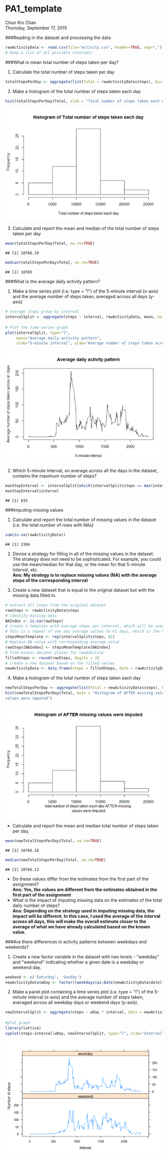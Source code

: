 # PA1_template
Chun Kin Chan  
Thursday, September 17, 2015  

###Reading in the dataset and processing the data

```r
rawActivityData <- read.csv(file="activity.csv", header=TRUE, sep=",")
# Keep a list of all possible intervals
```

###What is mean total number of steps taken per day?
1. Calculate the total number of steps taken per day

```r
totalStepsPerDay <- aggregate(list(Total = rawActivityData$steps), by=list(Date=rawActivityData$date), FUN=sum)
```

2. Make a histogram of the total number of steps taken each day

```r
hist(totalStepsPerDay$Total, xlab = "Total number of steps taken each day", main = "Histogram of Total number of steps taken each day")
```

![](PA1_template_files/figure-html/unnamed-chunk-3-1.png) 

3. Calculate and report the mean and median of the total number of steps taken per day

```r
mean(totalStepsPerDay$Total, na.rm=TRUE)
```

```
## [1] 10766.19
```

```r
median(totalStepsPerDay$Total, na.rm=TRUE)
```

```
## [1] 10765
```

###What is the average daily activity pattern?
1. Make a time series plot (i.e. type = "l") of the 5-minute interval (x-axis) and the average number of steps taken, averaged across all days (y-axis)

```r
# average steps group by interval
intervalSplit <- aggregate(steps ~ interval, rawActivityData, mean, na.rm=TRUE)

# Plot the time-series graph
plot(intervalSplit, type="l",
     main="Average daily activity pattern", 
     xlab="5-minute interval", ylab="Average number of steps taken across all days")
```

![](PA1_template_files/figure-html/unnamed-chunk-5-1.png) 

2. Which 5-minute interval, on average across all the days in the dataset, contains the maximum number of steps?

```r
maxStepInterval <- intervalSplit[which(intervalSplit$steps == max(intervalSplit$steps, na.rm = TRUE)), ]
maxStepInterval$interval
```

```
## [1] 835
```

###Imputing missing values
1. Calculate and report the total number of missing values in the dataset (i.e. the total number of rows with NAs)

```r
sum(is.na(rawActivityData))
```

```
## [1] 2304
```

2. Devise a strategy for filling in all of the missing values in the dataset. The strategy does not need to be sophisticated. For example, you could use 
the mean/median for that day, or the mean for that 5-minute interval, etc.  
**Ans: My strategy is to replace missing values (NA) with the average steps of the corresponding interval**

3. Create a new dataset that is equal to the original dataset but with the missing data filled in.

```r
# extract all steps from the original dataset
rawSteps <- rawActivityData$steps
# identify missing data
NAIndex <- is.na(rawSteps)
# create a template with average steps per interval, which will be used to replace missing values
# This is a repeat of one day average values to 61 days, which is the number of days in the dataset
stepsMeanTemplate <- rep(intervalSplit$steps, 61)
# Replace NA value with corresponding average value
rawSteps[NAIndex] <- stepsMeanTemplate[NAIndex]
# Trim excess decimal places for readability
filledSteps <- round(rawSteps, digits = 2)
# create a new dataset based on the filled values
newActivityData <- data.frame(steps = filledSteps, date = rawActivityData$date, interval = rawActivityData$interval)
```

4. Make a histogram of the total number of steps taken each day

```r
newTotalStepsPerDay <- aggregate(list(Total = newActivityData$steps), by=list(Date=newActivityData$date), FUN=sum)
hist(newTotalStepsPerDay$Total, main = "Histogram of AFTER missing values were imputed", xlab = "total number of steps taken each day AFTER missing 
values were imputed")
```

![](PA1_template_files/figure-html/unnamed-chunk-9-1.png) 

- Calculate and report the mean and median total number of steps taken per day. 

```r
mean(newTotalStepsPerDay$Total, na.rm=TRUE)
```

```
## [1] 10766.18
```

```r
median(newTotalStepsPerDay$Total, na.rm=TRUE)
```

```
## [1] 10766.13
```

- Do these values differ from the estimates from the first part of the assignment?  
**Ans: Yes, the values are different from the estimates obtained in the first part of the assignment**
- What is the impact of imputing missing data on the estimates of the total daily number of steps?  
**Ans: Depending on the strategy used in imputing missing data, the impact will be different. In this case, I used
the average of the interval across all days, this will make the overall estimate closer to the average of what 
we have already calculated based on the known value.**

###Are there differences in activity patterns between weekdays and weekends?
1. Create a new factor variable in the dataset with two levels - "weekday" and "weekend" indicating whether a given date is a weekday or weekend day.

```r
weekend <- c('Saturday', 'Sunday')
newActivityData$wDay <- factor((weekdays(as.Date(newActivityData$date)) %in% weekend), levels=c(TRUE, FALSE), labels=c('weekend', 'weekday'))
```

2. Make a panel plot containing a time series plot (i.e. type = "l") of the 5-minute interval (x-axis) and the average number of steps taken, averaged 
across all weekday days or weekend days (y-axis).

```r
newIntervalSplit <- aggregate(steps ~ wDay * interval, data = newActivityData, FUN = mean)

#plot graph
library(lattice)
xyplot(steps~interval|wDay, newIntervalSplit, type="l", xlab="Interval", ylab = "Number of steps", layout=c(1,2))
```

![](PA1_template_files/figure-html/unnamed-chunk-12-1.png) 
